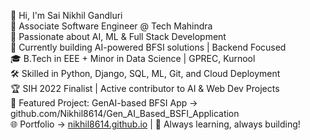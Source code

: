 
👋 Hi, I'm Sai Nikhil Gandluri  
💼 Associate Software Engineer @ Tech Mahindra  
🧠 Passionate about AI, ML & Full Stack Development  
🚀 Currently building AI-powered BFSI solutions | Backend Focused  
🎓 B.Tech in EEE + Minor in Data Science | GPREC, Kurnool  
🛠️ Skilled in Python, Django, SQL, ML, Git, and Cloud Deployment  
🏆 SIH 2022 Finalist | Active contributor to AI & Web Dev Projects  
📂 Featured Project: GenAI-based BFSI App → github.com/Nikhil8614/Gen_AI_Based_BSFI_Application  
🌐 Portfolio → [nikhil8614.github.io](https://github.com/Nikhil8614) | 🧩 Always learning, always building!
